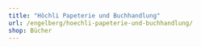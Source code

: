 ```yaml
---
title: "Höchli Papeterie und Buchhandlung"
url: /engelberg/hoechli-papeterie-und-buchhandlung/
shop: Bücher
---
```

